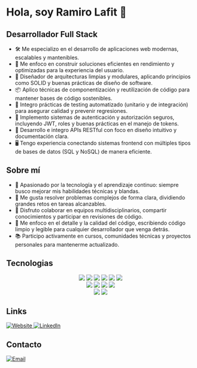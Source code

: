 <h1>Hola, soy Ramiro Lafit 👋</h1>

<h2>Desarrollador Full Stack</h2>

<ul>
  <li>🛠️ Me especializo en el desarrollo de aplicaciones web modernas, escalables y mantenibles.</li>
  <li>🚀 Me enfoco en construir soluciones eficientes en rendimiento y optimizadas para la experiencia del usuario.</li>
  <li>🧱 Diseñador de arquitecturas limpias y modulares, aplicando principios como SOLID y buenas prácticas de diseño de software.</li>
  <li>📦 Aplico técnicas de componentización y reutilización de código para mantener bases de código sostenibles.</li>
  <li>🧪 Integro prácticas de testing automatizado (unitario y de integración) para asegurar calidad y prevenir regresiones.</li>
  <li>🔐 Implemento sistemas de autenticación y autorización seguros, incluyendo JWT, roles y buenas prácticas en el manejo de tokens.</li>
  <li>📡 Desarrollo e integro APIs RESTful con foco en diseño intuitivo y documentación clara.</li>
  <li>🖥️ Tengo experiencia conectando sistemas frontend con múltiples tipos de bases de datos (SQL y NoSQL) de manera eficiente.</li>
</ul>

<h2>Sobre mí</h2>

<ul>
  <li>🧠 Apasionado por la tecnología y el aprendizaje continuo: siempre busco mejorar mis habilidades técnicas y blandas.</li>
  <li>🧩 Me gusta resolver problemas complejos de forma clara, dividiendo grandes retos en tareas alcanzables.</li>
  <li>🤝 Disfruto colaborar en equipos multidisciplinarios, compartir conocimientos y participar en revisiones de código.</li>
  <li>🔎 Me enfoco en el detalle y la calidad del código, escribiendo código limpio y legible para cualquier desarrollador que venga detrás.</li>
  <li>📚 Participo activamente en cursos, comunidades técnicas y proyectos personales para mantenerme actualizado.</li>
</ul>

<h2>Tecnologias</h2>

<p align="center">
  <img src="https://img.shields.io/badge/HTML5-E34F26?style=for-the-badge&logo=html5&logoColor=white" />
  <img src="https://img.shields.io/badge/CSS3-1572B6?style=for-the-badge&logo=css3&logoColor=white" />
  <img src="https://img.shields.io/badge/JavaScript-F7DF1E?style=for-the-badge&logo=javascript&logoColor=black" />
  <img src="https://img.shields.io/badge/TypeScript-3178C6?style=for-the-badge&logo=typescript&logoColor=white" />
  <img src="https://img.shields.io/badge/React-20232A?style=for-the-badge&logo=react&logoColor=61DAFB" />
  <img src="https://img.shields.io/badge/Tailwind_CSS-06B6D4?style=for-the-badge&logo=tailwind-css&logoColor=white" />
  <br />
  <img src="https://img.shields.io/badge/Node.js-339933?style=for-the-badge&logo=nodedotjs&logoColor=white" />
  <img src="https://img.shields.io/badge/Express.js-000000?style=for-the-badge&logo=express&logoColor=white" />
  <img src="https://img.shields.io/badge/Java-ED8B00?style=for-the-badge&logo=openjdk&logoColor=white" />
  <img src="https://img.shields.io/badge/Spring_Boot-6DB33F?style=for-the-badge&logo=springboot&logoColor=white" />
  <br />
  <img src="https://img.shields.io/badge/MongoDB-47A248?style=for-the-badge&logo=mongodb&logoColor=white" />
  <img src="https://img.shields.io/badge/PostgreSQL-4169E1?style=for-the-badge&logo=postgresql&logoColor=white" />
</p>

<h2>Links</h2>

<p>
  <a href="https://portfolio-ramiro-lafit.vercel.app/" target="_blank">
    <img alt="Website" src="https://img.shields.io/badge/🌐%20Portfolio-000000?style=for-the-badge&logo=vercel&logoColor=white" />
  </a>
  
  <a href="https://www.linkedin.com/in/ramiro-lafit-79603a255/" target="_blank">
    <img alt="LinkedIn" src="https://img.shields.io/badge/🔗%20LinkedIn-0A66C2?style=for-the-badge&logo=linkedin&logoColor=white" />
  </a>
</p>

<h2>Contacto</h2>

<p>
  <a href="mailto:ramirolafit5@gmail.com">
    <img alt="Email" src="https://img.shields.io/badge/📩%20ramirolafit5@gmail.com-D14836?style=for-the-badge&logo=gmail&logoColor=white" />
  </a>
</p>


